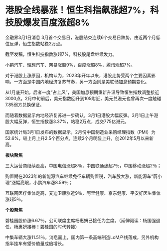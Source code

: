 # 港股全线暴涨！恒生科指飙涨超7%，科技股爆发百度涨超8%

金融界3月1日消息 3月首个交易日，港股结束连续6个交易日跌势，由近两个月低位反弹，恒生指数站稳2万点。

截至发稿，恒生科技指数涨超7%，科技股尾盘继续发力。

小鹏汽车、理想汽车、网易涨超9%，百度涨超8%，腾讯涨超7%。

对于港股上涨原因，机构认为，2023年开年以来，港股走势受两个主要因素影响，一方面是中国内地经济复苏节奏，另一方面则是美联储加息预期变化。

从1月底开始，后者一度“占上风”，美国加息预期重新升温导致恒生指数调整接近3000点。2月中旬前后，美元指数回升到105附近，美元兑港元也曾再次一度触碰7.85弱方兑换保证。

而随着数据显示内地经济复苏进一步确认，3月1日港股大幅反弹。3月1日上午港股大幅反弹，恒生指数涨3.37%，站稳2万点，成交775亿港元。

国家统计局3月1日发布的数据显示，2月份中国制造业采购经理指数（PMI）为52.6%，较上月上升2.5个百分点，连续2个月明显上升，创2012年5月以来新高。

**板块聚焦**

三大运营商继续走高，中国电信涨超8％，中国联通涨超7％，中国移动涨超2％；

购置期在2023年的新能源汽车继续免征车辆购置税，汽车股大涨，新能源车“蔚小理”涨幅亮眼，小鹏汽车涨8.59％；

互联网医疗集体走高，麦迪卫康涨近9％，阿里健康、京东健康、平安好医生集体涨超5％。

**个股聚焦**

碧桂园股价涨6.67％，公司联席主席杨惠妍已接任为主席。（延伸阅读：杨国强退任，杨惠妍接棒！碧桂园的时代转接）

中集车辆大涨11.51％，消息面上，国内第一条高端制造LoM产线落成，另外机构指半挂车有望价值量成倍增长。

